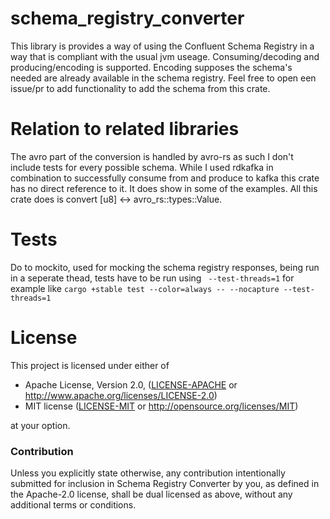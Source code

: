 # schema_registry_converter

This library is provides a way of using the Confluent Schema Registry in a way that is compliant with the usual jvm useage.
Consuming/decoding and producing/encoding is supported. Encoding supposes the schema's needed are already available in the schema registry.
Feel free to open een issue/pr to add functionality to add the schema from this crate.

# Relation to related libraries

The avro part of the conversion is handled by avro-rs as such I don't include tests for every possible schema.
While I used rdkafka in combination to successfully consume from and produce to kafka this crate has no direct reference to it. It does show in some of the examples. All this crate does is convert [u8] <-> avro_rs::types::Value.

# Tests

Do to mockito, used for mocking the schema registry responses, being run in a seperate thead, tests have to be run using ` --test-threads=1` for example like
`cargo +stable test --color=always -- --nocapture --test-threads=1`

# License

This project is licensed under either of

 * Apache License, Version 2.0, ([LICENSE-APACHE](LICENSE-APACHE) or
   http://www.apache.org/licenses/LICENSE-2.0)
 * MIT license ([LICENSE-MIT](LICENSE-MIT) or
   http://opensource.org/licenses/MIT)

at your option.

### Contribution

Unless you explicitly state otherwise, any contribution intentionally submitted
for inclusion in Schema Registry Converter by you, as defined in the Apache-2.0 license, shall be
dual licensed as above, without any additional terms or conditions.
